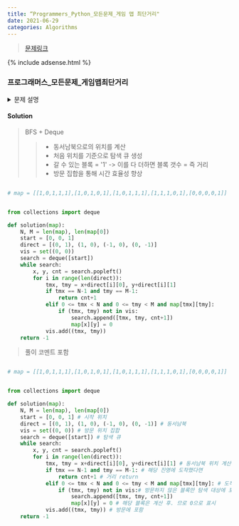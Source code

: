 ```yaml
---
title: “Programmers_Python_모든문제_게임 맵 최단거리"
date: 2021-06-29
categories: Algorithms
---
```



> [문제링크](https://programmers.co.kr/learn/courses/30/lessons/1844)

{% include adsense.html %}

### 프로그래머스_모든문제_게임맵최단거리

<details>
  <summary>문제 설명</summary>
  
  게임 맵의 상태 maps가 매개변수로 주어질 때, <br>
  캐릭터가 상대 팀 진영에 도착하기 위해서 지나가야 하는 칸의 개수의 최솟값을 return<br>
  단, 상대 팀 진영에 도착할 수 없을 때는 -1을 return<br>

  > 제한사항<br>
  >> 캐릭터가 움직일 때는 동, 서, 남, 북 방향으로 한 칸씩 이동하며, 게임 맵을 벗어난 길은 갈 수 없습니다.<br>
  >> - maps는 n x m 크기의 게임 맵의 상태가 들어있는 2차원 배열로, n과 m은 각각 1 이상 100 이하의 자연수<br>
  >> - n과 m은 서로 같을 수도, 다를 수도 있지만, n과 m이 모두 1인 경우는 입력으로 주어지지 않습니다.<br>
  >> - maps는 0과 1로만 이루어져 있으며, 0은 벽이 있는 자리, 1은 벽이 없는 자리를 나타냅니다.<br>
  >> - 처음에 캐릭터는 게임 맵의 좌측 상단인 (1, 1),  상대방 진영은 게임 맵의 우측 하단인 (n, m) <br>
</details> 

#### Solution
> BFS + Deque
>> - 동서남북으로의 위치를 계산
>> - 처음 위치를 기준으로 탐색 큐 생성
>> - 갈 수 있는 블록 = '1' -> 이를 다 더하면 블록 갯수 = 즉 거리
>> - 방문 집합을 통해 시간 효율성 향상

```python

# map = [[1,0,1,1,1],[1,0,1,0,1],[1,0,1,1,1],[1,1,1,0,1],[0,0,0,0,1]]


from collections import deque

def solution(map):
    N, M = len(map), len(map[0])
    start = [0, 0, 1]
    direct = [(0, 1), (1, 0), (-1, 0), (0, -1)]
    vis = set((0, 0))
    search = deque([start])
    while search:
        x, y, cnt = search.popleft()
        for i in range(len(direct)):
            tmx, tmy = x+direct[i][0], y+direct[i][1]
            if tmx == N-1 and tmy == M-1:
                return cnt+1
            elif 0 <= tmx < N and 0 <= tmy < M and map[tmx][tmy]:
                if (tmx, tmy) not in vis:
                    search.append([tmx, tmy, cnt+1])
                    map[x][y] = 0
            vis.add((tmx, tmy))
    return -1
```


> 풀이 코멘트 포함


```python

# map = [[1,0,1,1,1],[1,0,1,0,1],[1,0,1,1,1],[1,1,1,0,1],[0,0,0,0,1]]


from collections import deque

def solution(map):
    N, M = len(map), len(map[0])
    start = [0, 0, 1] # 시작 위치
    direct = [(0, 1), (1, 0), (-1, 0), (0, -1)] # 동서남북
    vis = set((0, 0)) # 방문 위치 집합
    search = deque([start]) # 탐색 큐
    while search:
        x, y, cnt = search.popleft()
        for i in range(len(direct)):
            tmx, tmy = x+direct[i][0], y+direct[i][1] # 동서남북 위치 계산
            if tmx == N-1 and tmy == M-1: # 해당 진영에 도착했다면
                return cnt+1 # 거리 return
            elif 0 <= tmx < N and 0 <= tmy < M and map[tmx][tmy]: # 도착 전이고 게임 맵 범위에 있다면
                if (tmx, tmy) not in vis:# 방문하지 않은 블록만 탐색 대상에 포함
                    search.append([tmx, tmy, cnt+1])
                    map[x][y] = 0 # 해당 블록은 계산 후. 므로 0으로 표시
            vis.add((tmx, tmy)) # 방문에 포함
    return -1
```
